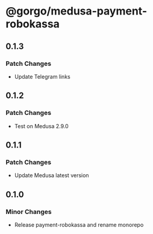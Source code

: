 # @gorgo/medusa-payment-robokassa

## 0.1.3

### Patch Changes

- Update Telegram links

## 0.1.2

### Patch Changes

- Test on Medusa 2.9.0

## 0.1.1

### Patch Changes

- Update Medusa latest version

## 0.1.0

### Minor Changes

- Release payment-robokassa and rename monorepo
